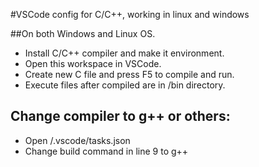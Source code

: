 #VSCode config for C/C++, working in linux and windows

##On both Windows and Linux OS.
- Install C/C++ compiler and make it environment.
- Open this workspace in VSCode.
- Create new C file and press F5 to compile and run.
- Execute files after compiled are in /bin directory.

## Change compiler to g++ or others:
- Open /.vscode/tasks.json
- Change build command in line 9 to g++
